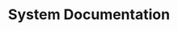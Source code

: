 ---
lang: bg
layout: doc
permalink: /bg/doc/system-doc/
redirect_from:
- /bg/doc/SystemDoc/
- /bg/wiki/SystemDoc/
redirect_to:
- /doc/#developer-documentation
ref: 169
title: System Documentation
translated: 'yes'
---